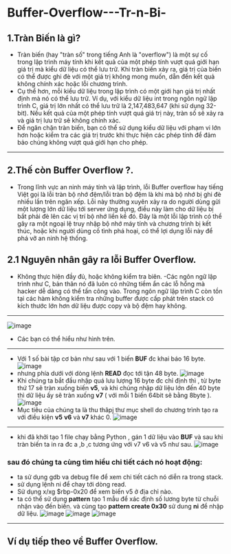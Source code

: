 # Buffer-Overflow---Tr-n-Bi-
## 1.Tràn Biến là gì?
- Tràn biến (hay "tràn số" trong tiếng Anh là "overflow") là một sự cố trong lập trình máy tính khi kết quả của một phép tính vượt quá giới hạn giá trị mà kiểu dữ liệu có thể lưu trữ. Khi tràn biến xảy ra, giá trị của biến có thể được ghi đè với một giá trị không mong muốn, dẫn đến kết quả không chính xác hoặc lỗi chương trình.
- Cụ thể hơn, mỗi kiểu dữ liệu trong lập trình có một giới hạn giá trị nhất định mà nó có thể lưu trữ. Ví dụ, với kiểu dữ liệu int trong ngôn ngữ lập trình C, giá trị lớn nhất có thể lưu trữ là 2,147,483,647 (khi sử dụng 32-bit). Nếu kết quả của một phép tính vượt quá giá trị này, tràn số sẽ xảy ra và giá trị lưu trữ sẽ không chính xác.
- Để ngăn chặn tràn biến, bạn có thể sử dụng kiểu dữ liệu với phạm vi lớn hơn hoặc kiểm tra các giá trị trước khi thực hiện các phép tính để đảm bảo chúng không vượt quá giới hạn cho phép.
---
## 2.Thế còn Buffer Overflow ?.
- Trong lĩnh vực an ninh máy tính và lập trình, lỗi Buffer overflow hay tiếng Việt gọi là lỗi tràn bộ nhớ đệm/lỗi tràn bộ đệm là khi mà bộ nhớ bị ghi đè nhiều lần trên ngăn xếp. Lỗi này thường xuyên xảy ra do người dùng gửi một lượng lớn dữ liệu tới server ứng dụng, điều này làm cho dữ liệu bị bắt phải đè lên các vị trí bộ nhớ liền kề đó. Đây là một lỗi lập trình có thể gây ra một ngoại lệ truy nhập bộ nhớ máy tính và chương trình bị kết thúc, hoặc khi người dùng cố tình phá hoại, có thể lợi dụng lỗi này để phá vỡ an ninh hệ thống.
## 2.1 Nguyên nhân gây ra lỗi Buffer Overflow.
- Không thực hiện đầy đủ, hoặc không kiểm tra biên. 
-Các ngôn ngữ lập trình như C, bản thân nó đã luôn có những tiềm ẩn các lỗ hổng mà hacker dễ dàng có thể tấn công vào. Trong ngôn ngữ lập trình C còn tồn tại các hàm không kiểm tra những buffer được cấp phát trên stack có kích thước lớn hơn dữ liệu được copy và bộ đệm hay không.
---
![image](https://user-images.githubusercontent.com/130078745/232111061-e5314845-55f2-401a-818e-c07db16e30b7.png)

- Các bạn có thể hiểu như hình trên.
---
- Với 1 số bài tập cơ bản như sau với 1 biến **BUF** đc khai báo 16 byte.
![image](https://user-images.githubusercontent.com/130078745/232111802-59b4669d-21e9-44f4-afed-fd1b0b5d8e9f.png)
- nhưng phía dưới với dòng lệnh **READ** đọc tới tận 48 byte.
![image](https://user-images.githubusercontent.com/130078745/232112135-f9b32694-2c80-4934-b6a9-be56da8e9646.png)
- Khi chúng ta bắt đầu nhập quá lưu lượng 16 byte đc chỉ định thì , từ byte thứ 17 sẽ tràn xuống biến **v5**, và khi chúng nhập dữ liệu lớn đến 40 byte thì dữ liệu ấy sẽ tràn xuống **v7** ( với mỗi 1 biến 64bit sẽ bằng 8byte ).
![image](https://user-images.githubusercontent.com/130078745/232113296-d0799c94-c3ee-4a4d-80f6-4f6ed609ba08.png)
- Mục tiêu của chúng ta là thu thâpj thư mục shell do chương trình tạo ra với điều kiện **v5** **v6** và **v7** khác 0.
![image](https://user-images.githubusercontent.com/130078745/232115900-e8eefce2-f60a-4991-956d-fa9929145bd5.png)
---
- khi đã khởi tạo 1 file chạy bằng Python , gán 1 dữ liệu vào **BUF** và sau khi tràn biến ta in ra đc a ,b ,c tương ứng với v7 v6 và v5 như sau.
![image](https://user-images.githubusercontent.com/130078745/232143187-6d9946f0-16c1-424d-834b-f9d933cfcbd3.png)
### sau đó chúng ta cùng tìm hiểu chi tiết cách nó hoạt động:
+ ta sử dụng gdb va debug file để xem chi tiết cách nó diễn ra trong stack.
+ sử dụng lệnh ni để chay tới dòng read.
+ Sử dụng x/xg $rbp-0x20 để xem biến v5 ở địa chỉ nào.
+ ta có thể sử dụng **pattern** tạo 1 mẫu để xác định số lương byte từ chuỗi nhận vào đến biến. và cùng tạo **pattern create 0x30** sử dung **ni** để nhập dữ liệu.
![image](https://user-images.githubusercontent.com/130078745/232145634-23bfd3e2-33cd-40e6-9f42-d8308ec77777.png)
![image](https://user-images.githubusercontent.com/130078745/232145723-3495c5f7-29a4-4b62-8f20-a89d7893aeaf.png)
![image](https://user-images.githubusercontent.com/130078745/232146307-322783c9-5089-4074-8c8e-67c357c5371e.png)
---
## Ví dụ tiếp theo về Buffer Overflow.






